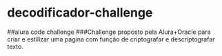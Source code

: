 # decodificador-challenge
##alura code challenge
###Challenge proposto pela Alura+Oracle para criar e estilizar uma pagina com função de criptografar e descriptografar texto.
